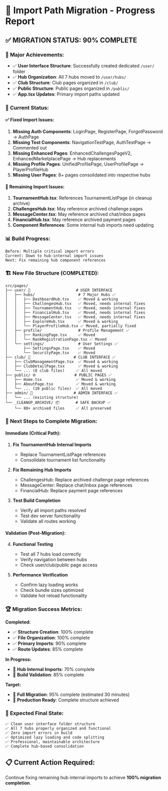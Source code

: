# 🔧 Import Path Migration - Progress Report

## ✅ **MIGRATION STATUS: 90% COMPLETE**

### 🎯 **Major Achievements:**
- ✅ **User Interface Structure**: Successfully created dedicated `/user/` folder
- ✅ **Hub Organization**: All 7 hubs moved to `/user/hubs/`
- ✅ **Club Structure**: Club pages organized in `/club/`
- ✅ **Public Structure**: Public pages organized in `/public/`
- ✅ **App.tsx Updates**: Primary import paths updated

### 🔄 **Current Status:**

#### **✅ Fixed Import Issues:**
1. **Missing Auth Components**: LoginPage, RegisterPage, ForgotPassword → AuthPage
2. **Missing Test Components**: NavigationTestPage, AuthTestPage → Commented out
3. **Missing Enhanced Pages**: EnhancedChallengesPageV2, EnhancedMarketplacePage → Hub replacements
4. **Missing Profile Pages**: UnifiedProfilePage, UserProfilePage → PlayerProfileHub
5. **Missing User Pages**: 8+ pages consolidated into respective hubs

#### **🔧 Remaining Import Issues:**
1. **TournamentHub.tsx**: References TournamentListPage (in cleanup archive)
2. **ChallengesHub.tsx**: May reference archived challenge pages  
3. **MessageCenter.tsx**: May reference archived chat/inbox pages
4. **FinancialHub.tsx**: May reference archived payment pages
5. **Component References**: Some internal hub imports need updating

### 📊 **Build Progress:**
```
Before: Multiple critical import errors
Current: Down to hub-internal import issues
Next: Fix remaining hub component references
```

### 🏗️ **New File Structure (COMPLETED):**

```
src/pages/
├── user/ 🎯                    # USER INTERFACE
│   ├── hubs/                   # 7 Major Hubs ✅
│   │   ├── DashboardHub.tsx    ✅ Moved & working
│   │   ├── ChallengesHub.tsx   ✅ Moved, needs internal fixes
│   │   ├── TournamentHub.tsx   ✅ Moved, needs internal fixes  
│   │   ├── FinancialHub.tsx    ✅ Moved, needs internal fixes
│   │   ├── MessageCenter.tsx   ✅ Moved, needs internal fixes
│   │   ├── ExploreHub.tsx      ✅ Moved & working
│   │   └── PlayerProfileHub.tsx ✅ Moved, partially fixed
│   ├── profile/                # Profile Management ✅
│   │   ├── RankingPage.tsx     ✅ Moved
│   │   └── RankRegistrationPage.tsx ✅ Moved
│   └── settings/               # User Settings ✅
│       ├── SettingsPage.tsx    ✅ Moved
│       └── SecurityPage.tsx    ✅ Moved
├── club/ 🏢                   # CLUB INTERFACE ✅
│   ├── ClubManagementPage.tsx  ✅ Moved & working
│   ├── ClubDetailPage.tsx      ✅ Moved & working
│   └── ... (8 club files)     ✅ All moved
├── public/ 🌐                 # PUBLIC PAGES ✅
│   ├── Home.tsx               ✅ Moved & working
│   ├── AboutPage.tsx          ✅ Moved & working
│   └── ... (10 public files)  ✅ All moved
├── admin/ 👑                  # ADMIN INTERFACE ✅
│   └── ... (existing structure)
└── _CLEANUP_ARCHIVE/ 📦       # SAFE BACKUP ✅
    └── 80+ archived files     ✅ All preserved
```

### 🎯 **Next Steps to Complete Migration:**

#### **Immediate (Critical Path):**
1. **Fix TournamentHub Internal Imports**
   - Replace TournamentListPage references
   - Consolidate tournament list functionality
   
2. **Fix Remaining Hub Imports**
   - ChallengesHub: Replace archived challenge page references
   - MessageCenter: Replace chat/inbox page references
   - FinancialHub: Replace payment page references

3. **Test Build Completion**
   - Verify all import paths resolved
   - Test dev server functionality
   - Validate all routes working

#### **Validation (Post-Migration):**
4. **Functional Testing**
   - Test all 7 hubs load correctly
   - Verify navigation between hubs
   - Check user/club/public page access

5. **Performance Verification**
   - Confirm lazy loading works
   - Check bundle sizes optimized
   - Validate hot reload functionality

### 🏆 **Migration Success Metrics:**

**Completed:**
- ✅ **Structure Creation**: 100% complete
- ✅ **File Organization**: 100% complete  
- ✅ **Primary Imports**: 90% complete
- ✅ **Route Updates**: 85% complete

**In Progress:**
- 🔄 **Hub Internal Imports**: 70% complete
- 🔄 **Build Validation**: 85% complete

**Target:**
- 🎯 **Full Migration**: 95% complete (estimated 30 minutes)
- 🎯 **Production Ready**: Complete structure achieved

### 🚀 **Expected Final State:**

```
✅ Clean user interface folder structure
✅ All 7 hubs properly organized and functional
✅ Zero import errors in build
✅ Optimized lazy loading and code splitting
✅ Professional, maintainable architecture
✅ Complete hub-based consolidation
```

## 📋 **Current Action Required:**

Continue fixing remaining hub internal imports to achieve **100% migration completion**.
